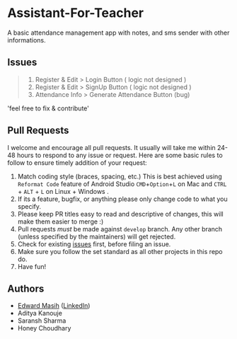 # Assistant-For-Teacher
A basic attendance management app with notes, and sms sender with other informations.

## Issues
> 1. Register & Edit > Login Button ( logic not designed )
> 2. Register & Edit > SignUp Button ( logic not designed )
> 3. Attendance Info > Generate Attendance Button (bug)

'feel free to fix & contribute'

## Pull Requests

I welcome and encourage all pull requests. It usually will take me within 24-48 hours to respond to any issue or request. Here are some basic rules to follow to ensure timely addition of your request:

1.  Match coding style (braces, spacing, etc.) This is best achieved using `Reformat Code` feature of Android Studio `CMD`+`Option`+`L` on Mac and `CTRL` + `ALT` + `L` on Linux + Windows .
2.  If its a feature, bugfix, or anything please only change code to what you specify.
3.  Please keep PR titles easy to read and descriptive of changes, this will make them easier to merge :)
4.  Pull requests _must_ be made against `develop` branch. Any other branch (unless specified by the maintainers) will get rejected.
5.  Check for existing [issues](https://github.com/edwardmasih/Assistant-For-Teacher/issues) first, before filing an issue.
6.  Make sure you follow the set standard as all other projects in this repo do.
7.  Have fun!

## Authors
* [Edward Masih](www.github.com/edwardmasih) ([LinkedIn](https://www.linkedin.com/in/edwardmasih/))
* Aditya Kanouje
* Saransh Sharma
* Honey Choudhary
